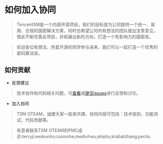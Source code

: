 # 如何加入协同

> TencentSM是一个内部开源项目，我们的目标是为公司提供一个统一、易用、合规的国密解决方案，同时也希望公司内有想法的团队提出宝贵意见，借此不断完善此项目，并拓展出新的方向，打造一个有影响力的国密库。

> 欢迎各位有想法、热爱开源的同学参与进来，我们可以一起打造一个优秀的密码算法库。

## 如何贡献

- 反馈建议
> 技术协作和代码相关问题，可[查看](https://git.code.oa.com/SM-OpenSource/TencentSM/issues)或[提交issues](https://git.code.oa.com/SM-OpenSource/TencentSM/issues/new)进行反馈和讨论。

- 加入协同
> TSM OTEAM，诚邀大家一起来共建。协同内容可包括：技术规划、功能测试、代码贡献等。

> 有意者联系TSM OTEAM的PMC成员:terryji;weikunlin;cosmohe;medivhwu;ahailiu;krabatzhang;pecliu

